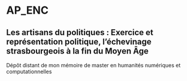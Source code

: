 # AP_ENC
## Les artisans du politiques : Exercice et représentation politique, l’échevinage strasbourgeois à la fin du Moyen Âge

Dépôt distant de mon mémoire de master en humanités numériques et computationnelles 
